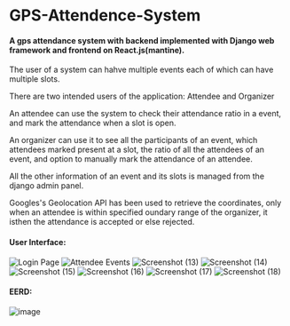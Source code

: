 # GPS-Attendence-System

#### A gps attendance system with backend implemented with Django web framework and frontend on React.js(mantine).

The user of a system can hahve multiple events each of which can have multiple slots.

There are two intended users of the application: Attendee and Organizer

An attendee can use the system to check their attendance ratio in a event, and mark the attendance when a slot is open.

An organizer can use it to see all the participants of an event, which attendees marked present at a slot, the ratio of all the attendees of an event, and option to manually mark the attendance of an attendee.

All the other information of an event and its slots is managed from the django admin panel.

Googles's Geolocation API has been used to retrieve the coordinates, only when an attendee is within specified oundary range of the organizer, it isthen the attendance is accepted or else rejected. 

#### User Interface:
![Login Page](https://user-images.githubusercontent.com/72091404/187738258-5cb4d9a4-7330-4938-91a4-535ca721f0d0.png)
![Attendee Events](https://user-images.githubusercontent.com/72091404/187738356-a74d81cd-7689-4387-a5a8-1db19ad28212.png)
![Screenshot (13)](https://user-images.githubusercontent.com/72091404/187738447-e3075982-377a-4854-a2e1-4cc7080a01bd.png)
![Screenshot (14)](https://user-images.githubusercontent.com/72091404/187738553-cad5b359-6e00-4820-832a-7719598e91d6.png)
![Screenshot (15)](https://user-images.githubusercontent.com/72091404/187738567-81a78347-7490-488c-b283-b680d3644f11.png)
![Screenshot (16)](https://user-images.githubusercontent.com/72091404/187738583-1029b1da-49e4-4d0e-929f-e52523622573.png)
![Screenshot (17)](https://user-images.githubusercontent.com/72091404/187738598-07cee87d-3051-45fa-8341-cf7e3c138ff9.png)
![Screenshot (18)](https://user-images.githubusercontent.com/72091404/187738617-ecfcd3d3-a20d-497d-ac02-c3bba0a7ec60.png)

#### EERD:
![image](https://user-images.githubusercontent.com/73843030/189599861-d5a9003d-e364-4232-a1b9-de17a7de6a87.png)
